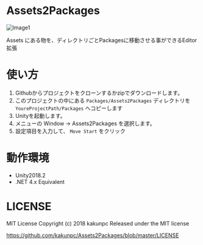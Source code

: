 # Assets2Packages

![Image1](https://raw.githubusercontent.com/kakunpc/Assets2Packages/master/img/Assets2Packages.gif "Assets2Packages")

Assets にある物を、ディレクトリごとPackagesに移動させる事ができるEditor拡張

# 使い方
1. Githubからプロジェクトをクローンするかzipでダウンロードします。
1. このプロジェクトの中にある `Packages/Assets2Packages` ディレクトリを `YoureProjectPath/Packages` へコピーします
1. Unityを起動します。
1. メニューの Window -> Assets2Packages を選択します。
1. 設定項目を入力して、 `Move Start` をクリック

# 動作環境
- Unity2018.2
- .NET 4.x Equivalent

# LICENSE
MIT License Copyright (c) 2018 kakunpc Released under the MIT license

https://github.com/kakunpc/Assets2Packages/blob/master/LICENSE
